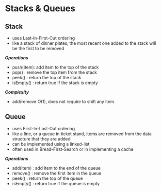 # __Stacks & Queues__

## __Stack__

* uses Last-In-First-Out ordering
* like a stack of dinner plates, the most recent one added to the stack will be the first to be removed

_**Operations**_

* push(item): add item to the top of the stack
* pop()     : remove the top item from the stack
* peek()    : return the top of the stack
* isEmpty() : return true if the stack is empty

_**Complexity**_

* add/remove O(1), does not require to shift any item

## __Queue__

* uses First-In-Last-Out ordering
* like a line, or a queue in ticket stand, items are removed from the data structure that they are added
* can be implemented using a linked-list
* often used in Bread-First-Search or in implementing a cache

_**Operations**_

* add(item) : add item to the end of the queue
* remove()  : remove the first item in the queue
* peek()    : return the top of the queue
* isEmpty() : return true if the queue is empty